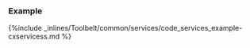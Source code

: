 <!-- post: -->


### Example



{%include _inlines/Toolbelt/common/services/code_services_example-cxservicess.md %}




